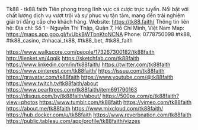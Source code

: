 Tk88 - tk88.faith Tiên phong trong lĩnh vực cá cược trực tuyến. Nổi bật với chất lượng dịch vụ vượt trội và sự phục vụ tận tâm, mang đến trải nghiệm giải trí đẳng cấp cho khách hàng.
Website: https://tk88.faith/ 
Thông tin liên hệ:
Địa chỉ: Số 1 - Nguyễn Thị Thập, Quận 7, Hồ Chí Minh, Việt Nam
Map: https://maps.app.goo.gl/fvUbkBWTbnKtoNCNA 
Phone:  0778750098
#tk88, #tk88_casino, #nhacai_tk88, #tk88_bet, #tk88_faith



https://www.walkscore.com/people/173267300182/tk88faith 
http://lienket.vn/4qqik 
https://sketchfab.com/tk88faith 
https://www.linkedin.com/in/tk88faith/ 
https://twitter.com/tk88faith 
https://www.pinterest.com/tk88faith/ 
https://issuu.com/tk88faith 
https://gravatar.com/tk88faith 
https://www.youtube.com/@tk88faith 
https://www.twitch.tv/tk88faith/about 
https://www.pearltrees.com/tk88faith/item691790163 
https://disqus.com/by/tk88faith/about/ 
https://500px.com/p/tk88faith?view=photos 
https://www.tumblr.com/tk88faith 
https://vimeo.com/tk88faith 
https://about.me/tk88faith 
https://www.mixcloud.com/tk88faith/ 
https://hub.docker.com/u/tk88faith 
https://www.reverbnation.com/tk88faith 
https://public.tableau.com/app/profile/tk88faith/vizzes 